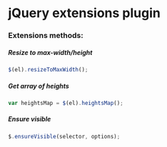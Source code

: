 jQuery extensions plugin
====================

### Extensions methods:

##### Resize to max-width/height
```javascript
$(el).resizeToMaxWidth();
```

##### Get array of heights
```javascript
var heightsMap = $(el).heightsMap();
```

##### Ensure visible
```javascript
$.ensureVisible(selector, options);
```